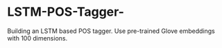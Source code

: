 # LSTM-POS-Tagger-
Building an LSTM based POS tagger. Use pre-trained Glove embeddings with 100 dimensions.
